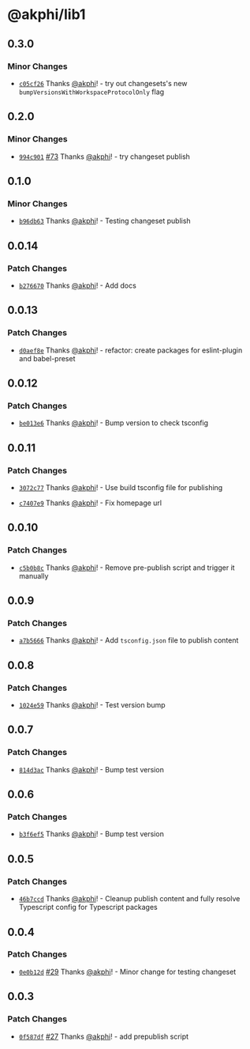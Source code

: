 # @akphi/lib1

## 0.3.0

### Minor Changes

- [`c05cf26`](https://github.com/akphi/config-tester/commit/c05cf2613b4997262eebef3d82018bb62fa28f59) Thanks [@akphi](https://github.com/akphi)! - try out changesets's new `bumpVersionsWithWorkspaceProtocolOnly` flag

## 0.2.0

### Minor Changes

- [`994c901`](https://github.com/akphi/config-tester/commit/994c9012ab7b040f1c3289d8beabecd0d9eca7f8) [#73](https://github.com/akphi/config-tester/pull/73) Thanks [@akphi](https://github.com/akphi)! - try changeset publish

## 0.1.0

### Minor Changes

- [`b96db63`](https://github.com/akphi/config-tester/commit/b96db635a8c7e3c03afadc06def6fe6736a24f7f) Thanks [@akphi](https://github.com/akphi)! - Testing changeset publish

## 0.0.14

### Patch Changes

- [`b276670`](https://github.com/akphi/config-tester/commit/b276670b07385ad7e71c6f9cccb55f67e23bcf4e) Thanks [@akphi](https://github.com/akphi)! - Add docs

## 0.0.13

### Patch Changes

- [`d0aef8e`](https://github.com/akphi/config-tester/commit/d0aef8e99f79a5283d0a60e0c75aec5fdc4ec046) Thanks [@akphi](https://github.com/akphi)! - refactor: create packages for eslint-plugin and babel-preset

## 0.0.12

### Patch Changes

- [`be013e6`](https://github.com/akphi/config-tester/commit/be013e6e216ca6d8c4c7421993a21214ec48bbf8) Thanks [@akphi](https://github.com/akphi)! - Bump version to check tsconfig

## 0.0.11

### Patch Changes

- [`3072c77`](https://github.com/akphi/config-tester/commit/3072c779d2f0f95c8e92a0afb92502c14b6562a0) Thanks [@akphi](https://github.com/akphi)! - Use build tsconfig file for publishing

* [`c7407e9`](https://github.com/akphi/config-tester/commit/c7407e909f96b12df1c54bc8f09fc622e10a03f9) Thanks [@akphi](https://github.com/akphi)! - Fix homepage url

## 0.0.10

### Patch Changes

- [`c5b0b8c`](https://github.com/akphi/config-tester/commit/c5b0b8c0e1bea9deba42b57c8c2529f124452ed4) Thanks [@akphi](https://github.com/akphi)! - Remove pre-publish script and trigger it manually

## 0.0.9

### Patch Changes

- [`a7b5666`](https://github.com/akphi/config-tester/commit/a7b566620ae1016c109c7b37efe2eb467cab17ed) Thanks [@akphi](https://github.com/akphi)! - Add `tsconfig.json` file to publish content

## 0.0.8

### Patch Changes

- [`1024e59`](https://github.com/akphi/config-tester/commit/1024e59c31d8730fd2ae9623e5094211ccb3f6b2) Thanks [@akphi](https://github.com/akphi)! - Test version bump

## 0.0.7

### Patch Changes

- [`814d3ac`](https://github.com/akphi/config-tester/commit/814d3accbe400238f7cefdbe3a55bd68360c6226) Thanks [@akphi](https://github.com/akphi)! - Bump test version

## 0.0.6

### Patch Changes

- [`b3f6ef5`](https://github.com/akphi/config-tester/commit/b3f6ef57bf4c8c45f0ec21a0775611ad09c3cbc5) Thanks [@akphi](https://github.com/akphi)! - Bump test version

## 0.0.5

### Patch Changes

- [`46b7ccd`](https://github.com/akphi/config-tester/commit/46b7ccd1a44de3fdd9c88475ff171e31ec2ffaf8) Thanks [@akphi](https://github.com/akphi)! - Cleanup publish content and fully resolve Typescript config for Typescript packages

## 0.0.4

### Patch Changes

- [`0e0b12d`](https://github.com/akphi/config-tester/commit/0e0b12db972243fab72080edf24212ad59e5a5e2) [#29](https://github.com/akphi/config-tester/pull/29) Thanks [@akphi](https://github.com/akphi)! - Minor change for testing changeset

## 0.0.3

### Patch Changes

- [`0f587df`](https://github.com/akphi/config-tester/commit/0f587dfdafb7d571f93e69e712467499a17b8314) [#27](https://github.com/akphi/config-tester/pull/27) Thanks [@akphi](https://github.com/akphi)! - add prepublish script
